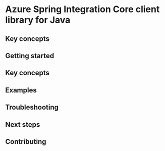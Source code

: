 # Azure Spring Integration Core client library for Java

## Key concepts
## Getting started
## Key concepts
## Examples
## Troubleshooting
## Next steps
## Contributing
